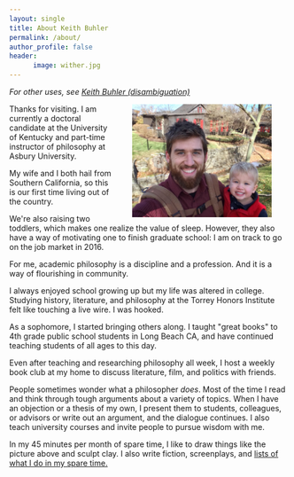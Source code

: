 ```yaml
---
layout: single
title: About Keith Buhler
permalink: /about/
author_profile: false
header:
      image: wither.jpg
---
```


*For other uses, see [Keith Buhler (disambiguation)](/disambiguation)*

<img src="/images/keith-josiah.jpg" alt="Keith and son" hspace="30px" align="right" width="50%"> 
Thanks for visiting.  I am currently a doctoral candidate at the University of Kentucky and part-time instructor of philosophy at Asbury University. 

My wife and I both hail from Southern California, so this is our first time living out of the country. 

We're also raising two toddlers, which makes one realize the value of sleep. However, they also have a way of motivating one to finish graduate school: I am on track to  go on the job market in 2016.

For me, academic philosophy is a discipline and a profession. And it is a way of flourishing in community. 

I always enjoyed school growing up but my life was altered in college. Studying history, literature, and philosophy at the Torrey Honors Institute felt like touching a live wire. I was hooked. 

As a sophomore, I started bringing others along. I taught "great books" to 4th grade public school students in Long Beach CA, and have continued teaching students of all ages to this day. 

Even after teaching and researching philosophy all week, I host a weekly book club at my home to discuss literature, film, and politics with friends.

People sometimes wonder what a philosopher *does*. Most of the time I read and think through tough arguments about a variety of topics. When I have an objection or a thesis of my own, I present them to students, colleagues, or advisors or  write out an argument, and the dialogue continues. I also teach university courses and invite people to pursue wisdom with me.

In my 45 minutes per month of spare time, I like to draw things like the picture above and sculpt clay. I also write fiction, screenplays, and [lists of what I do in my spare time.](https://en.wikipedia.org/wiki/Recursion)